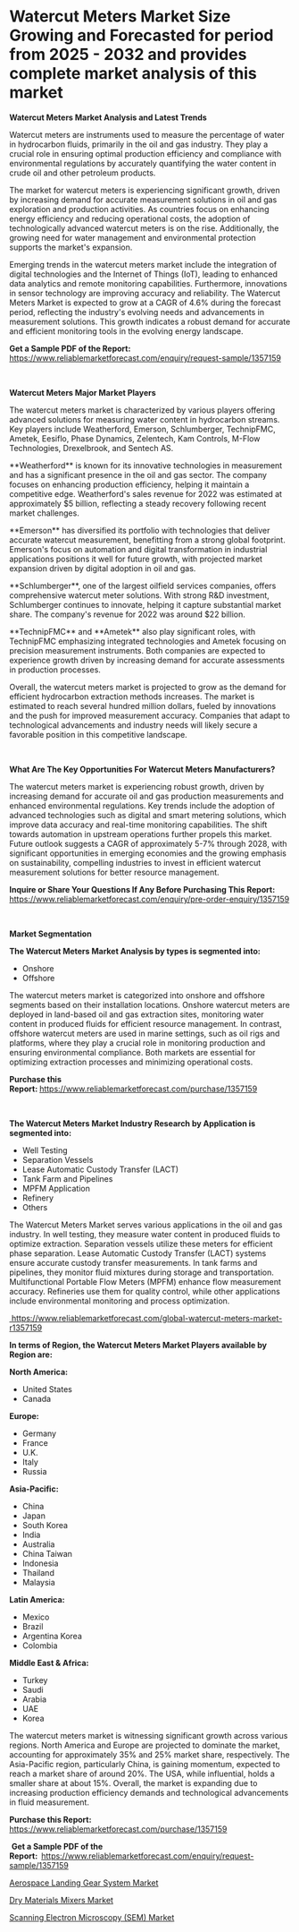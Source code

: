 <p><h1>Watercut Meters Market Size Growing and Forecasted for period from 2025 - 2032 and provides complete market analysis of this market</h1></p><p><strong>Watercut Meters Market Analysis and Latest Trends</strong></p>
<p><p>Watercut meters are instruments used to measure the percentage of water in hydrocarbon fluids, primarily in the oil and gas industry. They play a crucial role in ensuring optimal production efficiency and compliance with environmental regulations by accurately quantifying the water content in crude oil and other petroleum products.</p><p>The market for watercut meters is experiencing significant growth, driven by increasing demand for accurate measurement solutions in oil and gas exploration and production activities. As countries focus on enhancing energy efficiency and reducing operational costs, the adoption of technologically advanced watercut meters is on the rise. Additionally, the growing need for water management and environmental protection supports the market's expansion.</p><p>Emerging trends in the watercut meters market include the integration of digital technologies and the Internet of Things (IoT), leading to enhanced data analytics and remote monitoring capabilities. Furthermore, innovations in sensor technology are improving accuracy and reliability. The Watercut Meters Market is expected to grow at a CAGR of 4.6% during the forecast period, reflecting the industry's evolving needs and advancements in measurement solutions. This growth indicates a robust demand for accurate and efficient monitoring tools in the evolving energy landscape.</p></p>
<p><strong>Get a Sample PDF of the Report:&nbsp;</strong> <a href="https://www.reliablemarketforecast.com/enquiry/request-sample/1357159?utm_campaign=1108&utm_medium=2&utm_source=Github&utm_content=ia&utm_term=24022025&utm_id=watercut-meters">https://www.reliablemarketforecast.com/enquiry/request-sample/1357159</a></p>
<p>&nbsp;</p>
<p><strong>Watercut Meters Major Market Players</strong></p>
<p><p>The watercut meters market is characterized by various players offering advanced solutions for measuring water content in hydrocarbon streams. Key players include Weatherford, Emerson, Schlumberger, TechnipFMC, Ametek, Eesiflo, Phase Dynamics, Zelentech, Kam Controls, M-Flow Technologies, Drexelbrook, and Sentech AS.</p><p>**Weatherford** is known for its innovative technologies in measurement and has a significant presence in the oil and gas sector. The company focuses on enhancing production efficiency, helping it maintain a competitive edge. Weatherford's sales revenue for 2022 was estimated at approximately $5 billion, reflecting a steady recovery following recent market challenges.</p><p>**Emerson** has diversified its portfolio with technologies that deliver accurate watercut measurement, benefitting from a strong global footprint. Emerson's focus on automation and digital transformation in industrial applications positions it well for future growth, with projected market expansion driven by digital adoption in oil and gas.</p><p>**Schlumberger**, one of the largest oilfield services companies, offers comprehensive watercut meter solutions. With strong R&D investment, Schlumberger continues to innovate, helping it capture substantial market share. The company's revenue for 2022 was around $22 billion.</p><p>**TechnipFMC** and **Ametek** also play significant roles, with TechnipFMC emphasizing integrated technologies and Ametek focusing on precision measurement instruments. Both companies are expected to experience growth driven by increasing demand for accurate assessments in production processes.</p><p>Overall, the watercut meters market is projected to grow as the demand for efficient hydrocarbon extraction methods increases. The market is estimated to reach several hundred million dollars, fueled by innovations and the push for improved measurement accuracy. Companies that adapt to technological advancements and industry needs will likely secure a favorable position in this competitive landscape.</p></p>
<p>&nbsp;</p>
<p><strong>What Are The Key Opportunities For Watercut Meters Manufacturers?</strong></p>
<p><p>The watercut meters market is experiencing robust growth, driven by increasing demand for accurate oil and gas production measurements and enhanced environmental regulations. Key trends include the adoption of advanced technologies such as digital and smart metering solutions, which improve data accuracy and real-time monitoring capabilities. The shift towards automation in upstream operations further propels this market. Future outlook suggests a CAGR of approximately 5-7% through 2028, with significant opportunities in emerging economies and the growing emphasis on sustainability, compelling industries to invest in efficient watercut measurement solutions for better resource management.</p></p>
<p><strong>Inquire or Share Your Questions If Any Before Purchasing This Report:</strong> <a href="https://www.reliablemarketforecast.com/enquiry/pre-order-enquiry/1357159?utm_campaign=1108&utm_medium=2&utm_source=Github&utm_content=ia&utm_term=24022025&utm_id=watercut-meters">https://www.reliablemarketforecast.com/enquiry/pre-order-enquiry/1357159</a></p>
<p>&nbsp;</p>
<p><strong>Market Segmentation</strong></p>
<p><strong>The Watercut Meters Market Analysis by types is segmented into:</strong></p>
<p><ul><li>Onshore</li><li>Offshore</li></ul></p>
<p><p>The watercut meters market is categorized into onshore and offshore segments based on their installation locations. Onshore watercut meters are deployed in land-based oil and gas extraction sites, monitoring water content in produced fluids for efficient resource management. In contrast, offshore watercut meters are used in marine settings, such as oil rigs and platforms, where they play a crucial role in monitoring production and ensuring environmental compliance. Both markets are essential for optimizing extraction processes and minimizing operational costs.</p></p>
<p><strong>Purchase this Report:&nbsp;</strong><a href="https://www.reliablemarketforecast.com/purchase/1357159?utm_campaign=1108&utm_medium=2&utm_source=Github&utm_content=ia&utm_term=24022025&utm_id=watercut-meters">https://www.reliablemarketforecast.com/purchase/1357159</a></p>
<p>&nbsp;</p>
<p><strong>The Watercut Meters Market Industry Research by Application is segmented into:</strong></p>
<p><ul><li>Well Testing</li><li>Separation Vessels</li><li>Lease Automatic Custody Transfer (LACT)</li><li>Tank Farm and Pipelines</li><li>MPFM Application</li><li>Refinery</li><li>Others</li></ul></p>
<p><p>The Watercut Meters Market serves various applications in the oil and gas industry. In well testing, they measure water content in produced fluids to optimize extraction. Separation vessels utilize these meters for efficient phase separation. Lease Automatic Custody Transfer (LACT) systems ensure accurate custody transfer measurements. In tank farms and pipelines, they monitor fluid mixtures during storage and transportation. Multifunctional Portable Flow Meters (MPFM) enhance flow measurement accuracy. Refineries use them for quality control, while other applications include environmental monitoring and process optimization.</p></p>
<p><a href="https://www.reliablemarketforecast.com/global-watercut-meters-market-r1357159?utm_campaign=1108&utm_medium=2&utm_source=Github&utm_content=ia&utm_term=24022025&utm_id=watercut-meters">&nbsp;https://www.reliablemarketforecast.com/global-watercut-meters-market-r1357159</a></p>
<p><strong>In terms of Region, the Watercut Meters Market Players available by Region are:</strong></p>
<p>
    <p> <strong> North America: </strong>
        <ul>
            <li>United States</li>
            <li>Canada</li>
        </ul>
        </p> 
    <p> <strong> Europe: </strong>
        <ul>
            <li>Germany</li>
            <li>France</li>
            <li>U.K.</li>
            <li>Italy</li>
            <li>Russia</li>
        </ul>
        </p> 
    <p> <strong> Asia-Pacific: </strong>
        <ul>
            <li>China</li>
            <li>Japan</li>
            <li>South Korea</li>
            <li>India</li>
            <li>Australia</li>
            <li>China Taiwan</li>
            <li>Indonesia</li>
            <li>Thailand</li>
            <li>Malaysia</li>
        </ul>
        </p> 
    <p> <strong> Latin America: </strong>
        <ul>
            <li>Mexico</li>
            <li>Brazil</li>
            <li>Argentina Korea</li>
            <li>Colombia</li>
        </ul>
        </p> 
    <p> <strong> Middle East & Africa: </strong>
        <ul>
            <li>Turkey</li>
            <li>Saudi</li>
            <li>Arabia</li>
            <li>UAE</li>
            <li>Korea</li>
        </ul>
    </p>
    </p>
<p><p>The watercut meters market is witnessing significant growth across various regions. North America and Europe are projected to dominate the market, accounting for approximately 35% and 25% market share, respectively. The Asia-Pacific region, particularly China, is gaining momentum, expected to reach a market share of around 20%. The USA, while influential, holds a smaller share at about 15%. Overall, the market is expanding due to increasing production efficiency demands and technological advancements in fluid measurement.</p></p>
<p><strong>Purchase this Report: </strong><a href="https://www.reliablemarketforecast.com/purchase/1357159?utm_campaign=1108&utm_medium=2&utm_source=Github&utm_content=ia&utm_term=24022025&utm_id=watercut-meters">https://www.reliablemarketforecast.com/purchase/1357159</a></p>
<p>&nbsp;<strong>Get a Sample PDF of the Report:&nbsp;&nbsp;</strong><a href="https://www.reliablemarketforecast.com/enquiry/request-sample/1357159?utm_campaign=1108&utm_medium=2&utm_source=Github&utm_content=ia&utm_term=24022025&utm_id=watercut-meters">https://www.reliablemarketforecast.com/enquiry/request-sample/1357159</a></p>
<p><strong></strong></p>
<p><p><a href="https://github.com/krsticalhzan/Market-Research-Report-List-1/blob/main/aerospace-landing-gear-system-market.md?utm_campaign=1108&utm_medium=2&utm_source=Github&utm_content=ia&utm_term=24022025&utm_id=watercut-meters">Aerospace Landing Gear System Market</a></p><p><a href="https://github.com/joubehobock75/Market-Research-Report-List-1/blob/main/dry-materials-mixers-market.md?utm_campaign=1108&utm_medium=2&utm_source=Github&utm_content=ia&utm_term=24022025&utm_id=watercut-meters">Dry Materials Mixers Market</a></p><p><a href="https://github.com/CliffMedina6/Market-Research-Report-List-7/blob/main/scanning-electron-microscopy-sem-market.md?utm_campaign=1108&utm_medium=2&utm_source=Github&utm_content=ia&utm_term=24022025&utm_id=watercut-meters">Scanning Electron Microscopy (SEM) Market</a></p></p>